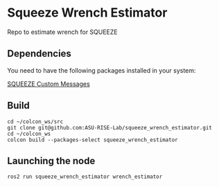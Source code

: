 # Squeeze Wrench Estimator
Repo to estimate wrench for SQUEEZE

## Dependencies

You need to have the following packages installed in your system:

[SQUEEZE Custom Messages](https://github.com/ASU-RISE-Lab/squeeze_custom_msgs)

## Build

```
cd ~/colcon_ws/src
git clone git@github.com:ASU-RISE-Lab/squeeze_wrench_estimator.git
cd ~/colcon_ws
colcon build --packages-select squeeze_wrench_estimator
```

## Launching the node

```
ros2 run squeeze_wrench_estimator wrench_estimator
```
